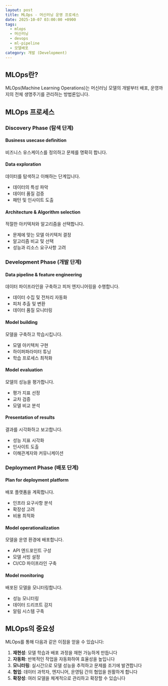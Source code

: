 ```yaml
---
layout: post
title: MLOps - 머신러닝 운영 프로세스
date: 2025-10-07 03:00:00 +0900
tags:
  - mlops
  - 머신러닝
  - devops
  - ml-pipeline
  - 모델배포
category: 개발 (Development)
---
```


## MLOps란?

MLOps(Machine Learning Operations)는 머신러닝 모델의 개발부터 배포, 운영까지의 전체 생명주기를 관리하는 방법론입니다.

## MLOps 프로세스

### Discovery Phase (탐색 단계)

#### Business usecase definition
비즈니스 유스케이스를 정의하고 문제를 명확히 합니다.

#### Data exploration
데이터를 탐색하고 이해하는 단계입니다.
- 데이터의 특성 파악
- 데이터 품질 검증
- 패턴 및 인사이트 도출

#### Architecture & Algorithm selection
적절한 아키텍처와 알고리즘을 선택합니다.
- 문제에 맞는 모델 아키텍처 결정
- 알고리즘 비교 및 선택
- 성능과 리소스 요구사항 고려

### Development Phase (개발 단계)

#### Data pipeline & feature engineering
데이터 파이프라인을 구축하고 피처 엔지니어링을 수행합니다.
- 데이터 수집 및 전처리 자동화
- 피처 추출 및 변환
- 데이터 품질 모니터링

#### Model building
모델을 구축하고 학습시킵니다.
- 모델 아키텍처 구현
- 하이퍼파라미터 튜닝
- 학습 프로세스 최적화

#### Model evaluation
모델의 성능을 평가합니다.
- 평가 지표 선정
- 교차 검증
- 모델 비교 분석

#### Presentation of results
결과를 시각화하고 보고합니다.
- 성능 지표 시각화
- 인사이트 도출
- 이해관계자와 커뮤니케이션

### Deployment Phase (배포 단계)

#### Plan for deployment platform
배포 플랫폼을 계획합니다.
- 인프라 요구사항 분석
- 확장성 고려
- 비용 최적화

#### Model operationalization
모델을 운영 환경에 배포합니다.
- API 엔드포인트 구성
- 모델 서빙 설정
- CI/CD 파이프라인 구축

#### Model monitoring
배포된 모델을 모니터링합니다.
- 성능 모니터링
- 데이터 드리프트 감지
- 알림 시스템 구축

## MLOps의 중요성

MLOps를 통해 다음과 같은 이점을 얻을 수 있습니다:

1. **재현성**: 모델 학습과 배포 과정을 재현 가능하게 만듭니다
2. **자동화**: 반복적인 작업을 자동화하여 효율성을 높입니다
3. **모니터링**: 실시간으로 모델 성능을 추적하고 문제를 조기에 발견합니다
4. **협업**: 데이터 과학자, 엔지니어, 운영팀 간의 협업을 원활하게 합니다
5. **확장성**: 여러 모델을 체계적으로 관리하고 확장할 수 있습니다
